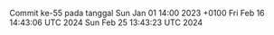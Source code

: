 Commit ke-55 pada tanggal Sun Jan 01 14:00 2023 +0100
Fri Feb 16 14:43:06 UTC 2024
Sun Feb 25 13:43:23 UTC 2024
